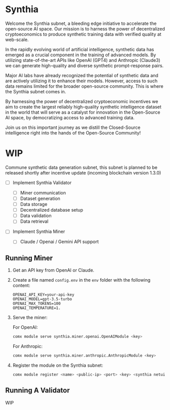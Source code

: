 # Synthia

Welcome the Synthia subnet, a bleeding edge initiative to accelerate the open-source AI space. Our mission is to harness the power of decentralized cryptoeconomics to produce synthetic training data with verified quality at web-scale.

In the rapidly evolving world of artificial intelligence, synthetic data has emerged as a crucial component in the training of advanced models. By utilizing state-of-the-art APIs like OpenAI (GPT4) and Anthropic (Claude3) we can generate high-quality and diverse synthetic prompt-response pairs.

Major AI labs have already recognized the potential of synthetic data and are actively utilizing it to enhance their models. However, access to such data remains limited for the broader open-source community. This is where the Synthia subnet comes in.

By harnessing the power of decentralized cryptoeconomic incentives we aim to create the largest reliably high-quality synthetic intelligence dataset in the world that will serve as a catalyst for innovation in the Open-Source AI space, by democratizing access to advanced training data.

Join us on this important journey as we distill the Closed-Source intelligence right into the hands of the Open-Source Community!

# WIP

Commune synthetic data generation subnet, this subnet is planned to be released shortly after incentive update (incoming blockchain version 1.3.0)

- [ ] Implement Synthia Validator

  - [ ] Miner communication
  - [ ] Dataset generation
  - [ ] Data storage
  - [ ] Decentralized database setup
  - [ ] Data validation
  - [ ] Data retrieval

- [ ] Implement Synthia Miner
  - [ ] Claude / Openai / Gemini API support

## Running Miner

1. Get an API key from OpenAI or Claude.

2. Create a file named `config.env` in the `env` folder with the following content:

   ```
   OPENAI_API_KEY=your-api-key
   OPENAI_MODEL=gpt-3.5-turbo
   OPENAI_MAX_TOKENS=100
   OPENAI_TEMPERATURE=1.
   ```

3. Serve the miner:

   For OpenAI:
   ```bash
   comx module serve synthia.miner.openai.OpenAIModule <key>
   ```

   For Anthropic:
   ```bash
   comx module serve synthia.miner.anthropic.AnthropicModule <key>
   ```

4. Register the module on the Synthia subnet:

   ```bash
   comx module register <name> <public-ip> <port> <key> <synthia netuid>
   ```

## Running A Validator
WIP